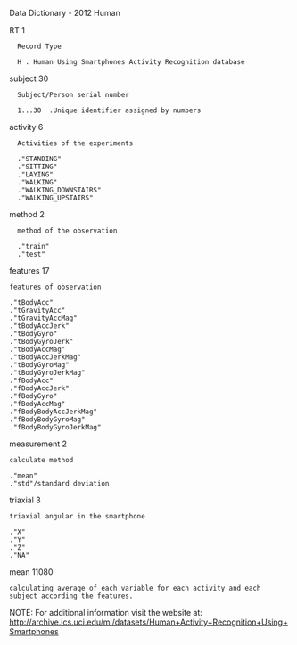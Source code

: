 Data Dictionary - 2012 Human

 RT   1
   
      Record Type
      
      H . Human Using Smartphones Activity Recognition database
      
 subject 30
   
      Subject/Person serial number
      
      1...30  .Unique identifier assigned by numbers
      
 activity 6
   
      Activities of the experiments
      
      ."STANDING"
      ."SITTING"
      ."LAYING"
      ."WALKING"
      ."WALKING_DOWNSTAIRS"
      ."WALKING_UPSTAIRS"
  
  method 2
    
      method of the observation
      
      ."train"
      ."test"
  
  features 17
  
    features of observation
    
    ."tBodyAcc"
    ."tGravityAcc"
    ."tGravityAccMag"
    ."tBodyAccJerk"
    ."tBodyGyro"
    ."tBodyGyroJerk"
    ."tBodyAccMag"
    ."tBodyAccJerkMag"
    ."tBodyGyroMag"
  	."tBodyGyroJerkMag"
  	."fBodyAcc"
  	."fBodyAccJerk"
    ."fBodyGyro"
   	."fBodyAccMag"
  	."fBodyBodyAccJerkMag"
	."fBodyBodyGyroMag"
  	."fBodyBodyGyroJerkMag"

  measurement 2
  
    calculate method
    
    ."mean"
    ."std"/standard deviation
    
  triaxial 3
  
    triaxial angular in the smartphone
    
    ."X"
    ."Y"
    ."Z"
    ."NA"
    
 mean  11080
 
    calculating average of each variable for each activity and each subject according the features.
 
 
  NOTE: For additional information visit the website at: 
  http://archive.ics.uci.edu/ml/datasets/Human+Activity+Recognition+Using+Smartphones
